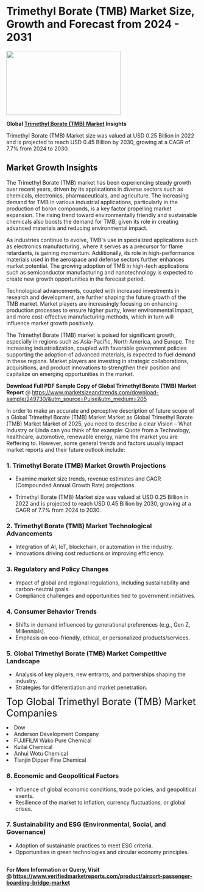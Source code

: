 <H1>Trimethyl Borate (TMB) Market Size, Growth and Forecast from 2024 - 2031</H1><img class="aligncenter size-medium wp-image-584254" src="https://thirdeyenews.in/wp-content/uploads/2024/09/Global-Market-Research-300x168.jpeg" alt="" width="300" height="168" /><p><strong>Global&nbsp;<a href="https://www.marketsizeandtrends.com/download-sample/249730/&amp;utm_source=Pulse&amp;utm_medium=205">Trimethyl Borate (TMB) Market</a> Insights</strong></p><p>Trimethyl Borate (TMB) Market size was valued at USD 0.25 Billion in 2022 and is projected to reach USD 0.45 Billion by 2030, growing at a CAGR of 7.7% from 2024 to 2030.</p><p><!DOCTYPE html> <html lang="en"> <head> <meta charset="UTF-8"> <meta name="viewport" content="width=device-width, initial-scale=1.0"> <title>Trimethyl Borate (TMB) Market Growth Insights</title> </head> <body> <h2>Market Growth Insights</h2> <p>The Trimethyl Borate (TMB) market has been experiencing steady growth over recent years, driven by its applications in diverse sectors such as chemicals, electronics, pharmaceuticals, and agriculture. The increasing demand for TMB in various industrial applications, particularly in the production of boron compounds, is a key factor propelling market expansion. The rising trend toward environmentally friendly and sustainable chemicals also boosts the demand for TMB, given its role in creating advanced materials and reducing environmental impact.</p> <p>As industries continue to evolve, TMB's use in specialized applications such as electronics manufacturing, where it serves as a precursor for flame retardants, is gaining momentum. Additionally, its role in high-performance materials used in the aerospace and defense sectors further enhances market potential. The growing adoption of TMB in high-tech applications such as semiconductor manufacturing and nanotechnology is expected to create new growth opportunities in the forecast period.</p> <p>Technological advancements, coupled with increased investments in research and development, are further shaping the future growth of the TMB market. Market players are increasingly focusing on enhancing production processes to ensure higher purity, lower environmental impact, and more cost-effective manufacturing methods, which in turn will influence market growth positively.</p> <p></p> <p>The Trimethyl Borate (TMB) market is poised for significant growth, especially in regions such as Asia-Pacific, North America, and Europe. The increasing industrialization, coupled with favorable government policies supporting the adoption of advanced materials, is expected to fuel demand in these regions. Market players are investing in strategic collaborations, acquisitions, and product innovations to strengthen their position and capitalize on emerging opportunities in the market.</p> <p></p><p><span class=""><strong>Download Full PDF Sample Copy of Global Trimethyl Borate (TMB) Market Report</strong> @ <a href="https://www.marketsizeandtrends.com/download-sample/249730/&amp;utm_source=Pulse&amp;utm_medium=205" target="_blank">https://www.marketsizeandtrends.com/download-sample/249730/&amp;utm_source=Pulse&amp;utm_medium=205</a></span></p><p>In order to make an accurate and perceptive description of future scope of a Global&nbsp;Trimethyl Borate (TMB) Market Market as Global&nbsp;Trimethyl Borate (TMB) Market Market of 2025, you need to describe a clear Vision &ndash; What Industry or Linda can you think of for example: Quote from a Technology, healthcare, automotive, renewable energy, name the market you are Reffering to. However, some general trends and factors usually impact market reports and their future outlook include:</p><h3>1.&nbsp;<strong>Trimethyl Borate (TMB) Market Growth Projections</strong></h3><ul><li>Examine market size trends, revenue estimates and CAGR (Compounded Annual Growth Rate) projections.</li><li><p>Trimethyl Borate (TMB) Market size was valued at USD 0.25 Billion in 2022 and is projected to reach USD 0.45 Billion by 2030, growing at a CAGR of 7.7% from 2024 to 2030.</p></li></ul><h3>2.&nbsp;<strong>Trimethyl Borate (TMB) Market Technological Advancements</strong></h3><ul><li>Integration of AI, IoT, blockchain, or automation in the industry.</li><li>Innovations driving cost reductions or improving efficiency.</li></ul><h3>3.&nbsp;<strong>Regulatory and Policy Changes</strong></h3><ul><li>Impact of global and regional regulations, including sustainability and carbon-neutral goals.</li><li>Compliance challenges and opportunities tied to government initiatives.</li></ul><h3>4.&nbsp;<strong>Consumer Behavior Trends</strong></h3><ul><li>Shifts in demand influenced by generational preferences (e.g., Gen Z, Millennials).</li><li>Emphasis on eco-friendly, ethical, or personalized products/services.</li></ul><h3>5.&nbsp;<strong>Global Trimethyl Borate (TMB) Market Competitive Landscape</strong></h3><ul><li>Analysis of key players, new entrants, and partnerships shaping the industry.</li><li>Strategies for differentiation and market penetration.</li></ul><p data-pm-slice="1 1 []"><span style="color: inherit; font-family: inherit; font-size: 25px;">Top Global Trimethyl Borate (TMB) Market Companies</span></p><div class="" data-test-id=""><p><li>Dow</li><li> Anderson Development Company</li><li> FUJIFILM Wako Pure Chemical</li><li> Kuilai Chemical</li><li> Anhui Wotu Chemical</li><li> Tianjin Dipper Fine Chemical</li></p></div><h3>6.&nbsp;<strong>Economic and Geopolitical Factors</strong></h3><ul><li>Influence of global economic conditions, trade policies, and geopolitical events.</li><li>Resilience of the market to inflation, currency fluctuations, or global crises.</li></ul><h3>7.&nbsp;<strong>Sustainability and ESG (Environmental, Social, and Governance)</strong></h3><ul><li>Adoption of sustainable practices to meet ESG criteria.</li><li>Opportunities in green technologies and circular economy principles.</li></ul><h2><strong style="font-size: 14px;">For More Information or Query, Visit @&nbsp;</strong><a style="background-color: #ffffff; font-size: 14px;" href="https://www.marketsizeandtrends.com/report/trimethyl-borate-tmb-market/" target="_blank">https://www.verifiedmarketreports.com/product/airport-passenger-boarding-bridge-market</a></h2>

